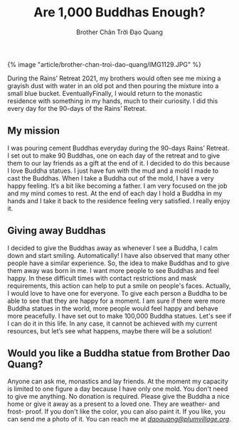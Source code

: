 ﻿---
title: Are 1,000 Buddhas Enough? 
author: Brother Chân Trời Đạo Quang 
---

{% image "article/brother-chan-troi-dao-quang/IMG1129.JPG" %}

During the Rains’ Retreat 2021, my brothers would often see me mixing a grayish dust with water in an old pot and then pouring the mixture into a small blue bucket. EventuallyFinally, I would return to the monastic residence with something in my hands, much to their curiosity. I did this every day for the 90-days of the Rains’ Retreat.

## My mission

I was pouring cement Buddhas everyday during the 90-days Rains’ Retreat. I set out to make 90 Buddhas, one on each day of the retreat and to give them to our lay friends as a gift at the end of it. I decided to do this because I love Buddha statues. I just have fun with the mud and a mold I made to cast the Buddhas. When I take a Buddha out of the mold, I have a very happy feeling. It’s a bit like becoming a father. I am very focused on the job and my mind comes to rest. At the end of each day I hold a Buddha in my hands and I take it back to the residence feeling very satisfied. I really enjoy it. 

## Giving away Buddhas

I decided to give the Buddhas away as whenever I see a Buddha, I calm down and start smiling. Automatically! I have also observed that many other people have a similar experience. So, the idea to make Buddhas and to give them away was born in me. I want more people to see Buddhas and feel happy. In these difficult times with contact restrictions and mask requirements, this action can help to put a smile on people's faces. Actually, I would love to have one for everyone. To give each person a Buddha to be able to see that they are happy for a moment. I am sure if there were more Buddha statues in the world, more people would feel happy and behave more peacefully. I have set out to make 100,000 Buddha statues. Let's see if I can do it in this life. In any case, it cannot be achieved with my current resources, but let’s see what happens, maybe there will be a solution!

## Would you like a Buddha statue from Brother Dao Quang?

<!-- Is it a good idea to put his email address in? -->

Anyone can ask me, monastics and lay friends. At the moment my capacity is limited to one figure a day because I have only one mold. You don't need to give me anything. No donation is required. Please give the Buddha a nice home or give it away as a present to a loved one. They are weather- and frost- proof. If you don't like the color, you can also paint it. If you like, you can send me a photo of it. You can reach me at *daoquang@plumvillage.org*.
